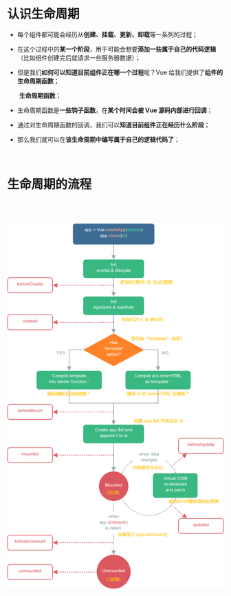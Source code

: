 # 认识生命周期

* 每个组件都可能会经历从**创建、挂载、更新、卸载**等一系列的过程；

* 在这个过程中的**某一个阶段**，用于可能会想要**添加一些属于自己的代码逻辑**（比如组件创建完后就请求一些服务器数据）；

* 但是我们**如何可以知道目前组件正在哪一个过程**呢？Vue 给我们提供了**组件的生命周期函数**；

　　**生命周期函数：**

* 生命周期函数是**一些钩子函数**，在**某个时间会被 Vue 源码内部进行回调**；

* 通过对生命周期函数的回调，我们可以**知道目前组件正在经历什么阶段**；

* 那么我们就可以在**该生命周期中编写属于自己的逻辑代码了**；

　　

# 生命周期的流程

　　

　　![lifecycle.png](assets/lifecycle-20211129113957-cow4gpd.png)

　　
